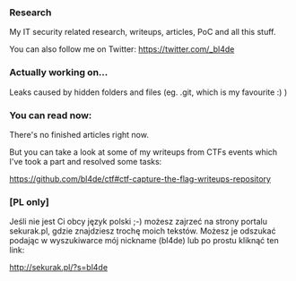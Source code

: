 ### Research
My IT security related research, writeups, articles, PoC and all this stuff.

You can also follow me on Twitter:
https://twitter.com/_bl4de


### Actually working on...

Leaks caused by hidden folders and files (eg. .git, which is my favourite :) )

### You can read now:

There's no finished articles right now.

But you can take a look at some of my writeups from CTFs events which I've took a part and resolved some tasks:

https://github.com/bl4de/ctf#ctf-capture-the-flag-writeups-repository

### [PL only]

Jeśli nie jest Ci obcy język polski ;-) możesz zajrzeć na strony portalu sekurak.pl, gdzie znajdziesz trochę moich tekstów.
Możesz je odszukać podając w wyszukiwarce mój nickname (bl4de) lub po prostu kliknąć ten link:

http://sekurak.pl/?s=bl4de


